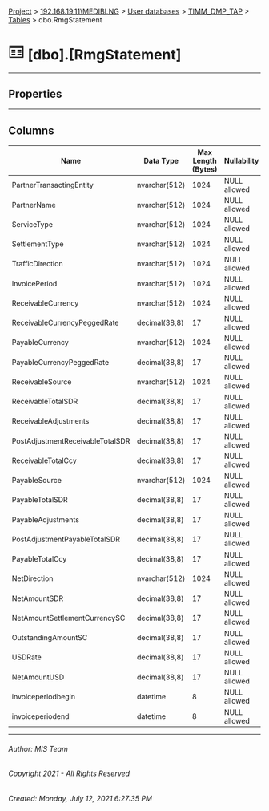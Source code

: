 #### 

[Project](../../../../index.md) > [192.168.19.11\\MEDIBLNG](../../../index.md) > [User databases](../../index.md) > [TIMM_DMP_TAP](../index.md) > [Tables](Tables.md) > dbo.RmgStatement

# ![Tables](../../../../Images/Table32.png) [dbo].[RmgStatement]

---

## <a name="#properties"></a>Properties



---

## <a name="#columns"></a>Columns

| Name | Data Type | Max Length (Bytes) | Nullability |
|---|---|---|---|
| PartnerTransactingEntity | nvarchar(512) | 1024 | NULL allowed |
| PartnerName | nvarchar(512) | 1024 | NULL allowed |
| ServiceType | nvarchar(512) | 1024 | NULL allowed |
| SettlementType | nvarchar(512) | 1024 | NULL allowed |
| TrafficDirection | nvarchar(512) | 1024 | NULL allowed |
| InvoicePeriod | nvarchar(512) | 1024 | NULL allowed |
| ReceivableCurrency | nvarchar(512) | 1024 | NULL allowed |
| ReceivableCurrencyPeggedRate | decimal(38,8) | 17 | NULL allowed |
| PayableCurrency | nvarchar(512) | 1024 | NULL allowed |
| PayableCurrencyPeggedRate | decimal(38,8) | 17 | NULL allowed |
| ReceivableSource | nvarchar(512) | 1024 | NULL allowed |
| ReceivableTotalSDR | decimal(38,8) | 17 | NULL allowed |
| ReceivableAdjustments | decimal(38,8) | 17 | NULL allowed |
| PostAdjustmentReceivableTotalSDR | decimal(38,8) | 17 | NULL allowed |
| ReceivableTotalCcy | decimal(38,8) | 17 | NULL allowed |
| PayableSource | nvarchar(512) | 1024 | NULL allowed |
| PayableTotalSDR | decimal(38,8) | 17 | NULL allowed |
| PayableAdjustments | decimal(38,8) | 17 | NULL allowed |
| PostAdjustmentPayableTotalSDR | decimal(38,8) | 17 | NULL allowed |
| PayableTotalCcy | decimal(38,8) | 17 | NULL allowed |
| NetDirection | nvarchar(512) | 1024 | NULL allowed |
| NetAmountSDR | decimal(38,8) | 17 | NULL allowed |
| NetAmountSettlementCurrencySC | decimal(38,8) | 17 | NULL allowed |
| OutstandingAmountSC | decimal(38,8) | 17 | NULL allowed |
| USDRate | decimal(38,8) | 17 | NULL allowed |
| NetAmountUSD | decimal(38,8) | 17 | NULL allowed |
| invoiceperiodbegin | datetime | 8 | NULL allowed |
| invoiceperiodend | datetime | 8 | NULL allowed |


---

###### Author:  MIS Team

###### Copyright 2021 - All Rights Reserved

###### Created: Monday, July 12, 2021 6:27:35 PM

